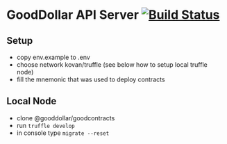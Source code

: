 
# GoodDollar API Server [![Build Status](https://travis-ci.com/GoodDollar/GoodServer.svg?branch=master)](https://travis-ci.com/GoodDollar/GoodServer)

Setup
--
- copy env.example to .env
- choose network kovan/truffle (see below how to setup local truffle node)
- fill the mnemonic that was used to deploy contracts

Local Node
--
- clone @gooddollar/goodcontracts
- run `truffle develop`
- in console type `migrate --reset`
